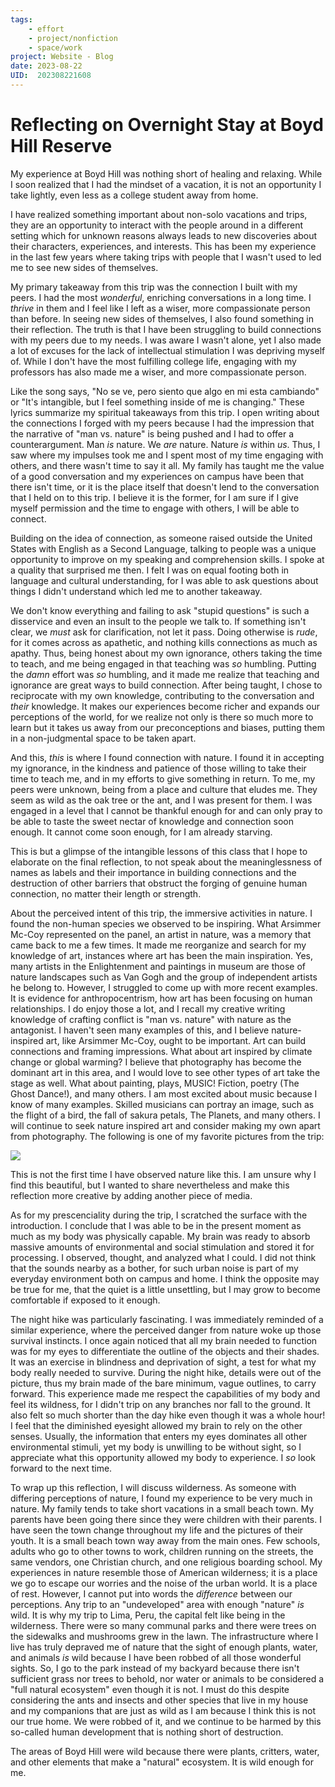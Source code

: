 ```yaml
---
tags: 
	- effort
	- project/nonfiction
	- space/work
project: Website - Blog
date: 2023-08-22
UID:  202308221608
---
```


# Reflecting on Overnight Stay at Boyd Hill Reserve

My experience at Boyd Hill was nothing short of healing and relaxing. While I soon realized that I had the mindset of a vacation, it is not an opportunity I take lightly, even less as a college student away from home.

I have realized something important about non-solo vacations and trips, they are an opportunity to interact with the people around in a different setting which for unknown reasons always leads to new discoveries about their characters, experiences, and interests. This has been my experience in the last few years where taking trips with people that I wasn't used to led me to see new sides of themselves.

My primary takeaway from this trip was the connection I built with my peers. I had the most _wonderful_, enriching conversations in a long time. I _thrive_ in them and I feel like I left as a wiser, more compassionate person than before. In seeing new sides of themselves, I also found something in their reflection. The truth is that I have been struggling to build connections with my peers due to my needs. I was aware I wasn't alone, yet I also made a lot of excuses for the lack of intellectual stimulation I was depriving myself of. While I don't have the most fulfilling college life, engaging with my professors has also made me a wiser, and more compassionate person.

Like the song says, "No se ve, pero siento que algo en mi esta cambiando" or "It's intangible, but I feel something inside of me is changing." These lyrics summarize my spiritual takeaways from this trip. I open writing about the connections I forged with my peers because I had the impression that the narrative of "man vs. nature" is being pushed and I had to offer a counterargument. Man _is_ nature. We _are_ nature. Nature _is_ within _us_. Thus, I saw where my impulses took me and I spent most of my time engaging with others, and there wasn't time to say it all. My family has taught me the value of a good conversation and my experiences on campus have been that there isn't time, or it is the place itself that doesn't lend to the conversation that I held on to this trip. I believe it is the former, for I am sure if I give myself permission and the time to engage with others, I will be able to connect.

Building on the idea of connection, as someone raised outside the United States with English as a Second Language, talking to people was a unique opportunity to improve on my speaking and comprehension skills. I spoke at a quality that surprised me then. I felt I was on equal footing both in language and cultural understanding, for I was able to ask questions about things I didn't understand which led me to another takeaway.

We don't know everything and failing to ask "stupid questions" is such a disservice and even an insult to the people we talk to. If something isn't clear, we _must_ ask for clarification, not let it pass. Doing otherwise is _rude_, for it comes across as apathetic, and nothing kills connections as much as apathy. Thus, being honest about my own ignorance, others taking the time to teach, and me being engaged in that teaching was _so_ humbling. Putting the _damn_ effort was _so_ humbling, and it made me realize that teaching and ignorance are great ways to build connection. After being taught, I chose to reciprocate with my own knowledge, contributing to the conversation and _their_ knowledge. It makes our experiences become richer and expands our perceptions of the world, for we realize not only is there so much more to learn but it takes us away from our preconceptions and biases, putting them in a non-judgmental space to be taken apart.

And this, _this_ is where I found connection with nature. I found it in accepting my ignorance, in the kindness and patience of those willing to take their time to teach me, and in my efforts to give something in return. To me, my peers were unknown, being from a place and culture that eludes me. They seem as wild as the oak tree or the ant, and I was present for them. I was engaged in a level that I cannot be thankful enough for and can only pray to be able to taste the sweet nectar of knowledge and connection soon enough. It cannot come soon enough, for I am already starving.

This is but a glimpse of the intangible lessons of this class that I hope to elaborate on the final reflection, to not speak about the meaninglessness of names as labels and their importance in building connections and the destruction of other barriers that obstruct the forging of genuine human connection, no matter their length or strength.

About the perceived intent of this trip, the immersive activities in nature. I found the non-human species we observed to be inspiring. What Arsimmer Mc-Coy represented on the panel, an artist in nature, was a memory that came back to me a few times. It made me reorganize and search for my knowledge of art, instances where art has been the main inspiration. Yes, many artists in the Enlightenment and paintings in museum are those of nature landscapes such as Van Gogh and the group of independent artists he belong to. However, I struggled to come up with more recent examples. It is evidence for anthropocentrism, how art has been focusing on human relationships. I do enjoy those a lot, and I recall my creative writing knowledge of crafting conflict is "man vs. nature" with nature as the antagonist. I haven't seen many examples of this, and I believe nature-inspired art, like Arsimmer Mc-Coy, ought to be important. Art can build connections and framing impressions. What about art inspired by climate change or global warming? I believe that photography has become the dominant art in this area, and I would love to see other types of art take the stage as well. What about painting, plays, MUSIC! Fiction, poetry (The Ghost Dance!), and many others. I am most excited about music because I know of many examples. Skilled musicians can portray an image, such as the flight of a bird, the fall of sakura petals, The Planets, and many others. I will continue to seek nature inspired art and consider making my own apart from photography. The following is one of my favorite pictures from the trip:

![](file:///C:/Users/MJRUIZ~1/AppData/Local/Temp/msohtmlclip1/01/clip_image002.jpg)

This is not the first time I have observed nature like this. I am unsure why I find this beautiful, but I wanted to share nevertheless and make this reflection more creative by adding another piece of media.

As for my prescenciality during the trip, I scratched the surface with the introduction. I conclude that I was able to be in the present moment as much as my body was physically capable. My brain was ready to absorb massive amounts of environmental and social stimulation and stored it for processing. I observed, thought, and analyzed what I could. I did not think that the sounds nearby as a bother, for such urban noise is part of my everyday environment both on campus and home. I think the opposite may be true for me, that the quiet is a little unsettling, but I may grow to become comfortable if exposed to it enough.

The night hike was particularly fascinating. I was immediately reminded of a similar experience, where the perceived danger from nature woke up those survival instincts. I once again noticed that all my brain needed to function was for my eyes to differentiate the outline of the objects and their shades. It was an exercise in blindness and deprivation of sight, a test for what my body really needed to survive. During the night hike, details were out of the picture, thus my brain made of the bare minimum, vague outlines, to carry forward. This experience made me respect the capabilities of my body and feel its wildness, for I didn't trip on any branches nor fall to the ground. It also felt so much shorter than the day hike even though it was a whole hour! I feel that the diminished eyesight allowed my brain to rely on the other senses. Usually, the information that enters my eyes dominates all other environmental stimuli, yet my body is unwilling to be without sight, so I appreciate what this opportunity allowed my body to experience. I _so_ look forward to the next time.

To wrap up this reflection, I will discuss wilderness. As someone with differing perceptions of nature, I found my experience to be very much in nature. My family tends to take short vacations in a small beach town. My parents have been going there since they were children with their parents. I have seen the town change throughout my life and the pictures of their youth. It is a small beach town way away from the main ones. Few schools, adults who go to other towns to work, children running on the streets, the same vendors, one Christian church, and one religious boarding school. My experiences in nature resemble those of American wilderness; it is a place we go to escape our worries and the noise of the urban world. It is a place of rest. However, I cannot put into words the _difference_ between our perceptions. Any trip to an "undeveloped" area with enough "nature" _is_ wild. It is why my trip to Lima, Peru, the capital felt like being in the wilderness. There were so many communal parks and there were trees on the sidewalks and mushrooms grew in the lawn. The infrastructure where I live has truly depraved me of nature that the sight of enough plants, water, and animals _is_ wild because I have been robbed of all those wonderful sights. So, I go to the park instead of my backyard because there isn't sufficient grass nor trees to behold, nor water or animals to be considered a "full natural ecosystem" even though it is not. I must do this despite considering the ants and insects and other species that live in my house and my companions that are just as wild as I am because I think this is not our true home. We were robbed of it, and we continue to be harmed by this so-called human development that is nothing short of destruction.

The areas of Boyd Hill were wild because there were plants, critters, water, and other elements that make a "natural" ecosystem. It is wild enough for me.